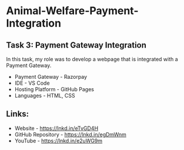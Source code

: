 # Animal-Welfare-Payment-Integration
## Task 3: Payment Gateway Integration
In this task, my role was to develop a webpage that is integrated with a Payment Gateway.

* Payment Gateway - Razorpay
* IDE - VS Code
* Hosting Platform - GitHub Pages
* Languages - HTML, CSS

## Links:
* Website - https://lnkd.in/eTvGD4H
* GitHub Repository - https://lnkd.in/egDmWnm
* YouTube - https://lnkd.in/e2uWG9m
